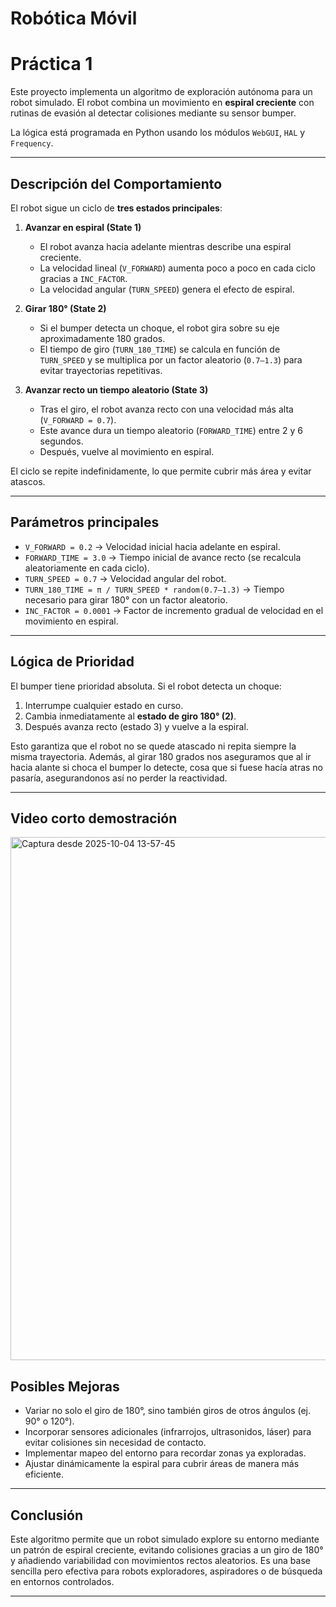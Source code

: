 # Robótica Móvil

# Práctica 1

Este proyecto implementa un algoritmo de exploración autónoma para un robot simulado. 
El robot combina un movimiento en **espiral creciente** con rutinas de evasión al detectar colisiones mediante su sensor bumper.

La lógica está programada en Python usando los módulos `WebGUI`, `HAL` y `Frequency`.

---

## Descripción del Comportamiento

El robot sigue un ciclo de **tres estados principales**:

1. **Avanzar en espiral (State 1)**

   * El robot avanza hacia adelante mientras describe una espiral creciente.
   * La velocidad lineal (`V_FORWARD`) aumenta poco a poco en cada ciclo gracias a `INC_FACTOR`.
   * La velocidad angular (`TURN_SPEED`) genera el efecto de espiral.

2. **Girar 180° (State 2)**

   * Si el bumper detecta un choque, el robot gira sobre su eje aproximadamente 180 grados.
   * El tiempo de giro (`TURN_180_TIME`) se calcula en función de `TURN_SPEED` y se multiplica por un factor aleatorio (`0.7–1.3`) para evitar trayectorias repetitivas.

3. **Avanzar recto un tiempo aleatorio (State 3)**

   * Tras el giro, el robot avanza recto con una velocidad más alta (`V_FORWARD = 0.7`).
   * Este avance dura un tiempo aleatorio (`FORWARD_TIME`) entre 2 y 6 segundos.
   * Después, vuelve al movimiento en espiral.

El ciclo se repite indefinidamente, lo que permite cubrir más área y evitar atascos.

---

## Parámetros principales

* `V_FORWARD = 0.2` → Velocidad inicial hacia adelante en espiral. 
* `FORWARD_TIME = 3.0` → Tiempo inicial de avance recto (se recalcula aleatoriamente en cada ciclo). 
* `TURN_SPEED = 0.7` → Velocidad angular del robot. 
* `TURN_180_TIME = π / TURN_SPEED * random(0.7–1.3)` → Tiempo necesario para girar 180° con un factor aleatorio. 
* `INC_FACTOR = 0.0001` → Factor de incremento gradual de velocidad en el movimiento en espiral. 

---

## Lógica de Prioridad

El bumper tiene prioridad absoluta.
Si el robot detecta un choque:

1. Interrumpe cualquier estado en curso.
2. Cambia inmediatamente al **estado de giro 180° (2)**.
3. Después avanza recto (estado 3) y vuelve a la espiral.

Esto garantiza que el robot no se quede atascado ni repita siempre la misma trayectoria.
Además, al girar 180 grados nos aseguramos que al ir hacia alante si choca el bumper lo detecte, cosa que si fuese hacía
atras no pasaría, asegurandonos así no perder la reactividad.

---
## Video corto demostración

<a href="https://drive.google.com/file/d/1kHfPza1fUvgygHTrDiIwXL82aY1b6ggA/view?usp=sharing">
  <img 
    width="1717" 
    height="837" 
    alt="Captura desde 2025-10-04 13-57-45" 
    src="https://github.com/user-attachments/assets/45d01a2e-8ee5-40f7-a3b6-adb0e205cfb1" 
    style="cursor: pointer;"
  />
</a>

## Posibles Mejoras

* Variar no solo el giro de 180°, sino también giros de otros ángulos (ej. 90° o 120°).
* Incorporar sensores adicionales (infrarrojos, ultrasonidos, láser) para evitar colisiones sin necesidad de contacto.
* Implementar mapeo del entorno para recordar zonas ya exploradas.
* Ajustar dinámicamente la espiral para cubrir áreas de manera más eficiente.

---

## Conclusión

Este algoritmo permite que un robot simulado explore su entorno mediante un patrón de espiral creciente, evitando colisiones gracias a un giro de 180° y añadiendo variabilidad con movimientos rectos aleatorios. 
Es una base sencilla pero efectiva para robots exploradores, aspiradores o de búsqueda en entornos controlados.

---

